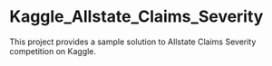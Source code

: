 # Kaggle_Allstate_Claims_Severity

This project provides a sample solution to Allstate Claims Severity competition on Kaggle.
